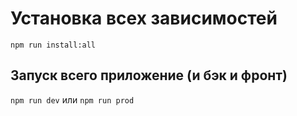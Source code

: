 # Установка всех зависимостей
`npm run install:all`

## Запуск всего приложение (и бэк и фронт)
`npm run dev`
или
`npm run prod`
